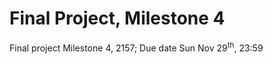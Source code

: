 Final Project, Milestone 4
==========================

Final project Milestone 4, 2157; Due date Sun Nov 29<sup>th</sup>, 23:59
